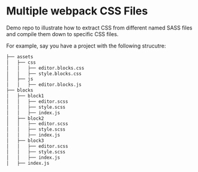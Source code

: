 # Multiple webpack CSS Files

Demo repo to illustrate how to extract CSS from different named SASS files and compile them down to specific CSS files.

For example, say you have a project with the following strucutre:

```bash
├── assets
│   ├── css
│   │   ├── editor.blocks.css
│   │   ├── style.blocks.css
│   ├── js
│   │   ├── editor.blocks.js
├── blocks
│   ├── block1
│   │   ├── editor.scss
│   │   ├── style.scss
│   │   ├── index.js
│   ├── block2
│   │   ├── editor.scss
│   │   ├── style.scss
│   │   ├── index.js
│   ├── block3
│   │   ├── editor.scss
│   │   ├── style.scss
│   │   ├── index.js
│   ├── index.js
```
